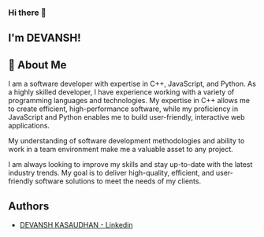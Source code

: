 ### Hi there 👋

## I'm DEVANSH!


## 🚀 About Me

I am a software developer with expertise in C++, JavaScript, and Python. As a highly skilled developer, I have experience working with a variety of programming languages and technologies. My expertise in C++ allows me to create efficient, high-performance software, while my proficiency in JavaScript and Python enables me to build user-friendly, interactive web applications. 

My understanding of software development methodologies and ability to work in a team environment make me a valuable asset to any project. 

I am always looking to improve my skills and stay up-to-date with the latest industry trends. My goal is to deliver high-quality, efficient, and user-friendly software solutions to meet the needs of my clients.


## Authors

- [DEVANSH KASAUDHAN - Linkedin](https://www.linkedin.com/in/devansh-kasaudhan-a071a4204/)
<!--
**devanshkasaudhan/devanshkasaudhan** is a ✨ _special_ ✨ repository because its `README.md` (this file) appears on your GitHub profile.

Here are some ideas to get you started:

- 🔭 I’m currently working on ...
- 🌱 I’m currently learning ...
- 👯 I’m looking to collaborate on ...
- 🤔 I’m looking for help with ...
- 💬 Ask me about ...
- 📫 How to reach me: ...
- 😄 Pronouns: ...
- ⚡ Fun fact: ...
-->
